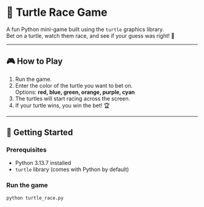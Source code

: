 # 🐢 Turtle Race Game

A fun Python mini-game built using the `turtle` graphics library.  
Bet on a turtle, watch them race, and see if your guess was right! 🎉

---

## 🎮 How to Play
1. Run the game.
2. Enter the color of the turtle you want to bet on.  
   Options: **red, blue, green, orange, purple, cyan**
3. The turtles will start racing across the screen.
4. If your turtle wins, you win the bet! 🏆

---

## 🚀 Getting Started

### Prerequisites
- Python 3.13.7 installed  
- `turtle` library (comes with Python by default)

### Run the game
```bash
python turtle_race.py